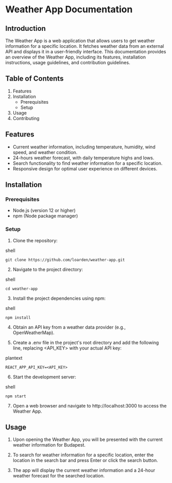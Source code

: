 # Weather App Documentation

## Introduction
The Weather App is a web application that allows users to get weather information for a specific location. It fetches weather data from an external API and displays it in a user-friendly interface. This documentation provides an overview of the Weather App, including its features, installation instructions, usage guidelines, and contribution guidelines.

## Table of Contents
1. Features
2. Installation
   - Prerequisites
    - Setup
3. Usage
4. Contributing
## Features
- Current weather information, including temperature, humidity, wind speed, and weather condition.
- 24-hours weather forecast, with daily temperature highs and lows.
- Search functionality to find weather information for a specific location.
- Responsive design for optimal user experience on different devices.
## Installation
### Prerequisites
- Node.js (version 12 or higher)
- npm (Node package manager)
### Setup
1. Clone the repository:

shell
```
git clone https://github.com/loarden/weather-app.git
```
2. Navigate to the project directory:

shell
```
cd weather-app
```
3. Install the project dependencies using npm:

shell
```
npm install
```
4. Obtain an API key from a weather data provider (e.g., OpenWeatherMap).

5. Create a .env file in the project's root directory and add the following line, replacing <API_KEY> with your actual API key:

plantext
```
REACT_APP_API_KEY=<API_KEY>
```
6. Start the development server:

shell
```
npm start
```
7. Open a web browser and navigate to http://localhost:3000 to access the Weather App.

## Usage
1. Upon opening the Weather App, you will be presented with the current weather information for Budapest.

2. To search for weather information for a specific location, enter the location in the search bar and press Enter or click the search button.

3. The app will display the current weather information and a 24-hour weather forecast for the searched location.
